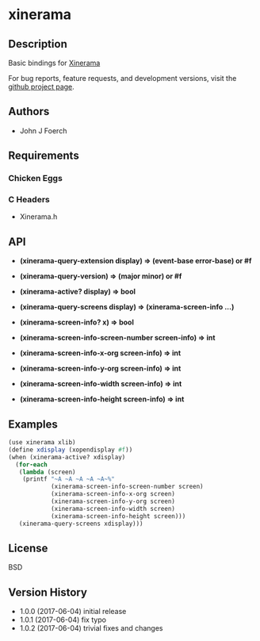 
# xinerama


## Description

Basic bindings for [Xinerama](https://www.x.org/releases/X11R7.7/doc/man/man3/Xinerama.3.xhtml)

For bug reports, feature requests, and development versions, visit the
[github project page](https://github.com/retroj/xinerama-egg/).

## Authors

* John J Foerch


## Requirements
### Chicken Eggs

### C Headers

* Xinerama.h


## API

* **(xinerama-query-extension display) => (event-base error-base) or #f**

* **(xinerama-query-version) => (major minor) or #f**

* **(xinerama-active? display) => bool**

* **(xinerama-query-screens display) => (xinerama-screen-info ...)**

* **(xinerama-screen-info? x) => bool**

* **(xinerama-screen-info-screen-number screen-info) => int**

* **(xinerama-screen-info-x-org screen-info) => int**

* **(xinerama-screen-info-y-org screen-info) => int**

* **(xinerama-screen-info-width screen-info) => int**

* **(xinerama-screen-info-height screen-info) => int**


## Examples

```scheme
(use xinerama xlib)
(define xdisplay (xopendisplay #f))
(when (xinerama-active? xdisplay)
  (for-each
   (lambda (screen)
    (printf "~A ~A ~A ~A ~A~%"
            (xinerama-screen-info-screen-number screen)
            (xinerama-screen-info-x-org screen)
            (xinerama-screen-info-y-org screen)
            (xinerama-screen-info-width screen)
            (xinerama-screen-info-height screen)))
   (xinerama-query-screens xdisplay)))
```


## License

BSD


## Version History

* 1.0.0 (2017-06-04) initial release
* 1.0.1 (2017-06-04) fix typo
* 1.0.2 (2017-06-04) trivial fixes and changes
